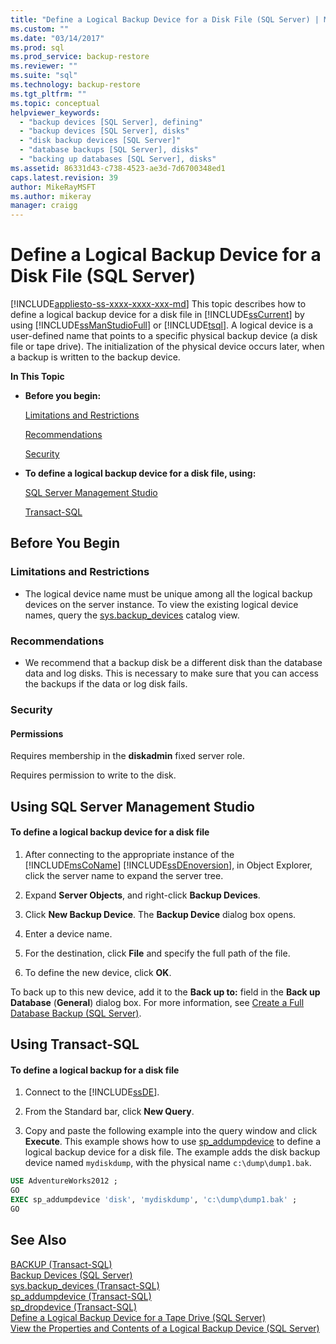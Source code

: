 ```yaml
---
title: "Define a Logical Backup Device for a Disk File (SQL Server) | Microsoft Docs"
ms.custom: ""
ms.date: "03/14/2017"
ms.prod: sql
ms.prod_service: backup-restore
ms.reviewer: ""
ms.suite: "sql"
ms.technology: backup-restore
ms.tgt_pltfrm: ""
ms.topic: conceptual
helpviewer_keywords: 
  - "backup devices [SQL Server], defining"
  - "backup devices [SQL Server], disks"
  - "disk backup devices [SQL Server]"
  - "database backups [SQL Server], disks"
  - "backing up databases [SQL Server], disks"
ms.assetid: 86331d43-c738-4523-ae3d-7d6700348ed1
caps.latest.revision: 39
author: MikeRayMSFT
ms.author: mikeray
manager: craigg
---
```

# Define a Logical Backup Device for a Disk File (SQL Server)
[!INCLUDE[appliesto-ss-xxxx-xxxx-xxx-md](../../includes/appliesto-ss-xxxx-xxxx-xxx-md.md)]
  This topic describes how to define a logical backup device for a disk file in [!INCLUDE[ssCurrent](../../includes/sscurrent-md.md)] by using [!INCLUDE[ssManStudioFull](../../includes/ssmanstudiofull-md.md)] or [!INCLUDE[tsql](../../includes/tsql-md.md)]. A logical device is a user-defined name that points to a specific physical backup device (a disk file or tape drive).  The initialization of the physical device occurs later, when a backup is written to the backup device.  
  
 **In This Topic**  
  
-   **Before you begin:**  
  
     [Limitations and Restrictions](#Restrictions)  
  
     [Recommendations](#Recommendations)  
  
     [Security](#Security)  
  
-   **To define a logical backup device for a disk file, using:**  
  
     [SQL Server Management Studio](#SSMSProcedure)  
  
     [Transact-SQL](#TsqlProcedure)  
  
##  <a name="BeforeYouBegin"></a> Before You Begin  
  
###  <a name="Restrictions"></a> Limitations and Restrictions  
  
-   The logical device name must be unique among all the logical backup devices on the server instance. To view the existing logical device names, query the [sys.backup_devices](../../relational-databases/system-catalog-views/sys-backup-devices-transact-sql.md) catalog view.  
  
###  <a name="Recommendations"></a> Recommendations  
  
-   We recommend that a backup disk be a different disk than the database data and log disks. This is necessary to make sure that you can access the backups if the data or log disk fails.  
  
###  <a name="Security"></a> Security  
  
####  <a name="Permissions"></a> Permissions  
 Requires membership in the **diskadmin** fixed server role.  
  
 Requires permission to write to the disk.  
  
##  <a name="SSMSProcedure"></a> Using SQL Server Management Studio  
  
#### To define a logical backup device for a disk file  
  
1.  After connecting to the appropriate instance of the [!INCLUDE[msCoName](../../includes/msconame-md.md)] [!INCLUDE[ssDEnoversion](../../includes/ssdenoversion-md.md)], in Object Explorer, click the server name to expand the server tree.  
  
2.  Expand **Server Objects**, and right-click **Backup Devices**.  
  
3.  Click **New Backup Device**. The **Backup Device** dialog box opens.  
  
4.  Enter a device name.  
  
5.  For the destination, click **File** and specify the full path of the file.  
  
6.  To define the new device, click **OK**.  
  
 To back up to this new device, add it to the **Back up to:** field in the **Back up Database** (**General**) dialog box. For more information, see [Create a Full Database Backup &#40;SQL Server&#41;](../../relational-databases/backup-restore/create-a-full-database-backup-sql-server.md).  
  
##  <a name="TsqlProcedure"></a> Using Transact-SQL  
  
#### To define a logical backup for a disk file  
  
1.  Connect to the [!INCLUDE[ssDE](../../includes/ssde-md.md)].  
  
2.  From the Standard bar, click **New Query**.  
  
3.  Copy and paste the following example into the query window and click **Execute**. This example shows how to use [sp_addumpdevice](../../relational-databases/system-stored-procedures/sp-addumpdevice-transact-sql.md) to define a logical backup device for a disk file. The example adds the disk backup device named `mydiskdump`, with the physical name `c:\dump\dump1.bak`.  
  
```sql  
USE AdventureWorks2012 ;  
GO  
EXEC sp_addumpdevice 'disk', 'mydiskdump', 'c:\dump\dump1.bak' ;  
GO  
```  
  
## See Also  
 [BACKUP &#40;Transact-SQL&#41;](../../t-sql/statements/backup-transact-sql.md)   
 [Backup Devices &#40;SQL Server&#41;](../../relational-databases/backup-restore/backup-devices-sql-server.md)   
 [sys.backup_devices &#40;Transact-SQL&#41;](../../relational-databases/system-catalog-views/sys-backup-devices-transact-sql.md)   
 [sp_addumpdevice &#40;Transact-SQL&#41;](../../relational-databases/system-stored-procedures/sp-addumpdevice-transact-sql.md)   
 [sp_dropdevice &#40;Transact-SQL&#41;](../../relational-databases/system-stored-procedures/sp-dropdevice-transact-sql.md)   
 [Define a Logical Backup Device for a Tape Drive &#40;SQL Server&#41;](../../relational-databases/backup-restore/define-a-logical-backup-device-for-a-tape-drive-sql-server.md)   
 [View the Properties and Contents of a Logical Backup Device &#40;SQL Server&#41;](../../relational-databases/backup-restore/view-the-properties-and-contents-of-a-logical-backup-device-sql-server.md)  
  
  
